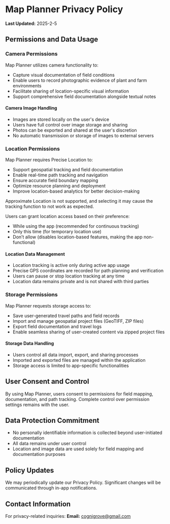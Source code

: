# Map Planner Privacy Policy
**Last Updated:** 2025-2-5

## Permissions and Data Usage

### Camera Permissions
Map Planner utilizes camera functionality to:
* Capture visual documentation of field conditions
* Enable users to record photographic evidence of plant and farm environments
* Facilitate sharing of location-specific visual information
* Support comprehensive field documentation alongside textual notes

#### Camera Image Handling
* Images are stored locally on the user's device
* Users have full control over image storage and sharing
* Photos can be exported and shared at the user's discretion
* No automatic transmission or storage of images to external servers

### Location Permissions
Map Planner requires Precise Location to:
* Support geospatial tracking and field documentation
* Enable real-time path tracking and navigation
* Ensure accurate field boundary mapping
* Optimize resource planning and deployment
* Improve location-based analytics for better decision-making

Approximate Location is not supported, and selecting it may cause the tracking function to not work as expected.

Users can grant location access based on their preference:
* While using the app (recommended for continuous tracking)
* Only this time (for temporary location use)
* Don’t allow (disables location-based features, making the app non-functional)


#### Location Data Management
* Location tracking is active only during active app usage
* Precise GPS coordinates are recorded for path planning and verification
* Users can pause or stop location tracking at any time
* Location data remains private and is not shared with third parties

### Storage Permissions
Map Planner requests storage access to:
* Save user-generated travel paths and field records
* Import and manage geospatial project files (GeoTIFF, ZIP files)
* Export field documentation and travel logs
* Enable seamless sharing of user-created content via zipped project files


#### Storage Data Handling
* Users control all data import, export, and sharing processes
* Imported and exported files are managed within the application
* Storage access is limited to app-specific functionalities

## User Consent and Control
By using Map Planner, users consent to permissions for field mapping, documentation, and path tracking. Complete control over permission settings remains with the user.

## Data Protection Commitment
* No personally identifiable information is collected beyond user-initiated documentation
* All data remains under user control
* Location and image data are used solely for field mapping and documentation purposes

## Policy Updates
We may periodically update our Privacy Policy. Significant changes will be communicated through in-app notifications.

## Contact Information
For privacy-related inquiries:
**Email:** cognigrove@gmail.com
